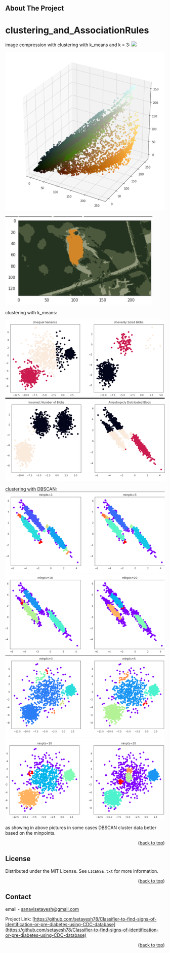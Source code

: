 <!-- Improved compatibility of back to top link: See: https://github.com/othneildrew/Best-README-Template/pull/73 -->
<a name="readme-top"></a>

<!-- ABOUT THE PROJECT -->
## About The Project
# clustering_and_AssociationRules

image compression with clustering with k_means and k = 3:
<img src="https://github.com/setayesh78/clustering_and_AssociationRules/tree/main/images/Screenshot%20(1484).png"><br>

![alt text](https://github.com/setayesh78/clustering_and_AssociationRules/blob/main/images/Screenshot%20(1485).png?raw=true)<br>

![alt text](https://github.com/setayesh78/clustering_and_AssociationRules/blob/main/images/Screenshot%20(1486).png?raw=true)<br>

clustering with k_means: 

![alt text](https://github.com/setayesh78/clustering_and_AssociationRules/blob/main/images/Screenshot%20(1488).png?raw=true)<br>
![alt text](https://github.com/setayesh78/clustering_and_AssociationRules/blob/main/images/Screenshot%20(1493).png?raw=true)<br>

clustering with DBSCAN: 
![alt text](https://github.com/setayesh78/clustering_and_AssociationRules/blob/main/images/Screenshot%20(1489).png?raw=true)<br>
![alt text](https://github.com/setayesh78/clustering_and_AssociationRules/blob/main/images/Screenshot%20(1490).png?raw=true)<br>
![alt text](https://github.com/setayesh78/clustering_and_AssociationRules/blob/main/images/Screenshot%20(1491).png?raw=true)<br>
![alt text](https://github.com/setayesh78/clustering_and_AssociationRules/blob/main/images/Screenshot%20(1492).png?raw=true)<br>


as showing in above pictures in some cases DBSCAN cluster data better based on the minpoints.
<p align="right">(<a href="#readme-top">back to top</a>)</p>


<!-- LICENSE -->
## License

Distributed under the MIT License. See `LICENSE.txt` for more information.

<p align="right">(<a href="#readme-top">back to top</a>)</p>



<!-- CONTACT -->
## Contact

email - [sanavisetayesh@gmail.com](sanavisetayesh@gmail.com)

Project Link: [https://github.com/setayesh78/Classifier-to-find-signs-of-identification-or-pre-diabetes-using-CDC-database](https://github.com/setayesh78/Classifier-to-find-signs-of-identification-or-pre-diabetes-using-CDC-database)

<p align="right">(<a href="#readme-top">back to top</a>)</p>




